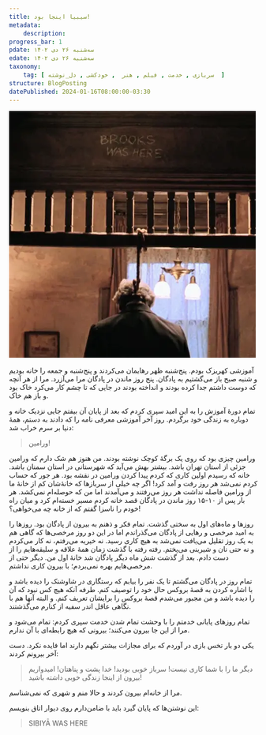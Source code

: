 ```yaml
---
title: سیبیا اینجا بود!
metadata: 
    description: 
progress_bar: 1
pdate: سه‌شنبه ۲۶ دی ۱۴۰۲
edate: سه‌شنبه ۲۶ دی ۱۴۰۲    
taxonomy:
    tag: [ سربازی , خدمت , فیلم , هنر  , خودکشی , دل_نوشته  ]
structure: BlogPosting
datePublished: 2024-01-16T08:00:00-03:30
---
```

![ یک تصویر از فیلم رستگاری در شاوشنک ](brooks_was_here.webp?classes=center&loading=lazy)

آموزشی کهریزک بودم. پنج‌شنبه ظهر رهایمان می‌کردند و پنج‌شنبه و جمعه را خانه بودیم و شنبه صبح باز می‌گشتیم به پادگان. پنج روز ماندن در پادگان مرا می‌آزرد. مرا از هر آنچه که دوست داشتم جدا کرده بودند و انداخته بودند در جایی که تا چشم کار می‌کرد خاک بود و باز هم خاک.

تمام دورهٔ آموزش را به این امید سپری کردم که بعد از پایان آن بیفتم جایی نزدیک خانه و دوباره به زندگی خود برگردم. روز آخر آموزشی معرفی نامه را که دادند به دستم، همهٔ دنیا بر سرم خراب شد:

> ورامین!

ورامین چیزی بود که روی یک برگهٔ کوچک نوشته بودند. من هنوز هم شک دارم که ورامین جزئی از استان تهران باشد. بیشتر بهش می‌آید که شهرستانی در استان سمنان باشد. خانه که رسیدم اولین کاری که کردم پیدا کردن ورامین در نقشه بود. هر جور که حساب کردم نمی‌شد هر روز رفت و آمد کرد! اگر چه خیلی‌ از سربازها که خانهٔ‌شان کم از خانهٔ ما از ورامین فاصله نداشت هر روز می‌رفتند و می‌آمدند اما من که حوصله‌ام نمی‌کشد. هر بار پس از ۱۰-۱۵ روز ماندن در پادگان ‌قصد خانه کردم مسیر خسته‌ام ‌کرد و میان راه خودم را ناسزا گفتم که از خانه چه می‌خواهی؟!

روزها و ماه‌های اول به سختی گذشت. تمام فکر و ذهنم به بیرون از پادگان بود. روزها را به امید مرخصی و رهایی از پادگان می‌گذراندم اما در این دو روز مرخصی‌ها که گاهی هم به یک روز تقلیل می‌یافت نمی‌شد به هیچ کاری رسید. نه خیریه می‌رفتم، نه کار می‌کردم و نه حتی نان و شیرینی می‌پختم. رفته رفته با گذشت زمان همهٔ علاقه و سلیقه‌هایم را از دست دادم. بعد از گذشت شش ماه دیگر پادگان شد خانهٔ اول من. دیگر حتی از مرخصی‌هایم بهره نمی‌بردم؛ با بیرون کاری نداشتم.

تمام روز در پادگان می‌گشتم تا یک نفر را بیابم که رستگاری در شاوشنک را دیده باشد و با اشاره کردن به قصهٔ بروکس حال خود را توصیف کنم. طرفه آنکه هیچ کس نبود که آن را دیده باشد و من مجبور می‌شدم قصهٔ بروکس را برایشان تعریف کنم. و البته آنها هم با نگاهی عاقل اندر سفیه از کنارم می‌گذشتند.

تمام روزهای پایانی خدمتم را با وحشت تمام شدن خدمت سپری ‌کردم: تمام می‌شود و مرا از این جا بیرون می‌کنند؛ بیرونی که هیچ رابطه‌ای با آن ندارم.

یکی دو بار تخس بازی در آوردم که برای مجازات بیشتر نگهم دارند اما فایده نکرد. دست آخر بیرونم کردند:

> دیگر ما را با  شما کاری نیست! سرباز خوبی بودید! خدا پشت و پناهتان! امیدواریم بیرون از اینجا زندگی خوبی داشته باشید!

مرا از خانه‌ام بیرون کردند و حالا منم و شهری که نمی‌شناسم.

این نوشتن‌ها که پایان گیرد باید با ضامن‌دارم روی دیوار اتاق بنویسم:

<blockquote dir="ltr">
SIBIYĀ WAS HERE
</blockquote>


